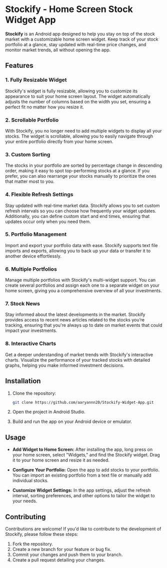 # Stockify - Home Screen Stock Widget App

**Stockify** is an Android app designed to help you stay on top of the stock market with a customizable home screen widget. Keep track of your stock portfolio at a glance, stay updated with real-time price changes, and monitor market trends, all without opening the app.

## Features

### 1. **Fully Resizable Widget**
   Stockify's widget is fully resizable, allowing you to customize its appearance to suit your home screen layout. The widget automatically adjusts the number of columns based on the width you set, ensuring a perfect fit no matter how you resize it.

### 2. **Scrollable Portfolio**
   With Stockify, you no longer need to add multiple widgets to display all your stocks. The widget is scrollable, allowing you to easily navigate through your entire portfolio directly from your home screen.

### 3. **Custom Sorting**
   The stocks in your portfolio are sorted by percentage change in descending order, making it easy to spot top-performing stocks at a glance. If you prefer, you can also rearrange your stocks manually to prioritize the ones that matter most to you.

### 4. **Flexible Refresh Settings**
   Stay updated with real-time market data. Stockify allows you to set custom refresh intervals so you can choose how frequently your widget updates. Additionally, you can define custom start and end times, ensuring that updates occur only when you need them.

### 5. **Portfolio Management**
   Import and export your portfolio data with ease. Stockify supports text file imports and exports, allowing you to back up your data or transfer it to another device effortlessly.

### 6. **Multiple Portfolios**
   Manage multiple portfolios with Stockify's multi-widget support. You can create several portfolios and assign each one to a separate widget on your home screen, giving you a comprehensive overview of all your investments.

### 7. **Stock News**
   Stay informed about the latest developments in the market. Stockify provides access to recent news articles related to the stocks you’re tracking, ensuring that you're always up to date on market events that could impact your investments.

### 8. **Interactive Charts**
   Get a deeper understanding of market trends with Stockify's interactive charts. Visualize the performance of your tracked stocks with detailed graphs, helping you make informed investment decisions.

## Installation

1. Clone the repository:
   ```bash
   git clone https://github.com/aaryannn20/Stockify-Widget-App.git
   ```

2. Open the project in Android Studio.

3. Build and run the app on your Android device or emulator.

## Usage

- **Add Widget to Home Screen:** After installing the app, long press on your home screen, select "Widgets," and find the Stockify widget. Drag it to your home screen and resize it as needed.
  
- **Configure Your Portfolio:** Open the app to add stocks to your portfolio. You can import an existing portfolio from a text file or manually add individual stocks.

- **Customize Widget Settings:** In the app settings, adjust the refresh interval, sorting preferences, and other options to tailor the widget to your needs.

## Contributing

Contributions are welcome! If you'd like to contribute to the development of Stockify, please follow these steps:

1. Fork the repository.
2. Create a new branch for your feature or bug fix.
3. Commit your changes and push them to your branch.
4. Create a pull request detailing your changes.
